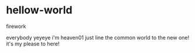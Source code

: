 # hellow-world
firework

everybody yeyeye i'm heaven01
just line the common world to the new one!
it's my please to here!

